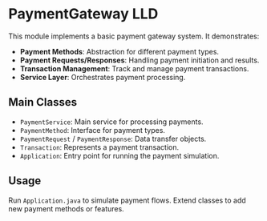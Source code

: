 # PaymentGateway LLD

This module implements a basic payment gateway system. It demonstrates:

- **Payment Methods**: Abstraction for different payment types.
- **Payment Requests/Responses**: Handling payment initiation and results.
- **Transaction Management**: Track and manage payment transactions.
- **Service Layer**: Orchestrates payment processing.

## Main Classes
- `PaymentService`: Main service for processing payments.
- `PaymentMethod`: Interface for payment types.
- `PaymentRequest` / `PaymentResponse`: Data transfer objects.
- `Transaction`: Represents a payment transaction.
- `Application`: Entry point for running the payment simulation.

## Usage
Run `Application.java` to simulate payment flows. Extend classes to add new payment methods or features.
